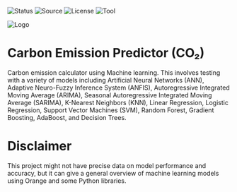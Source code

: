 ![Status](https://badgen.net/badge/Status/Development/red?icon=github)
![Source](https://badgen.net/badge/Source/Research/blue)
![License](https://badgen.net/badge/license/MIT/green)
![Tool](https://badgen.net/badge/Tool/Orange3/orange?icon)

![Logo](https://github.com/Parven05/AI-Carbon-Predictor/assets/101796812/80da8057-5c1f-4bef-8950-125f1f78c045)

# Carbon Emission Predictor (CO₂)

Carbon emission calculator using Machine learning. This involves testing with a variety of models including Artificial Neural Networks (ANN), Adaptive Neuro-Fuzzy Inference System (ANFIS), Autoregressive Integrated Moving Average (ARIMA), Seasonal Autoregressive Integrated Moving Average (SARIMA), K-Nearest Neighbors (KNN), Linear Regression, Logistic Regression, Support Vector Machines (SVM), Random Forest, Gradient Boosting, AdaBoost, and Decision Trees.

# Disclaimer

This project might not have precise data on model performance and accuracy, but it can give a general overview of machine learning models using Orange and some Python libraries.
